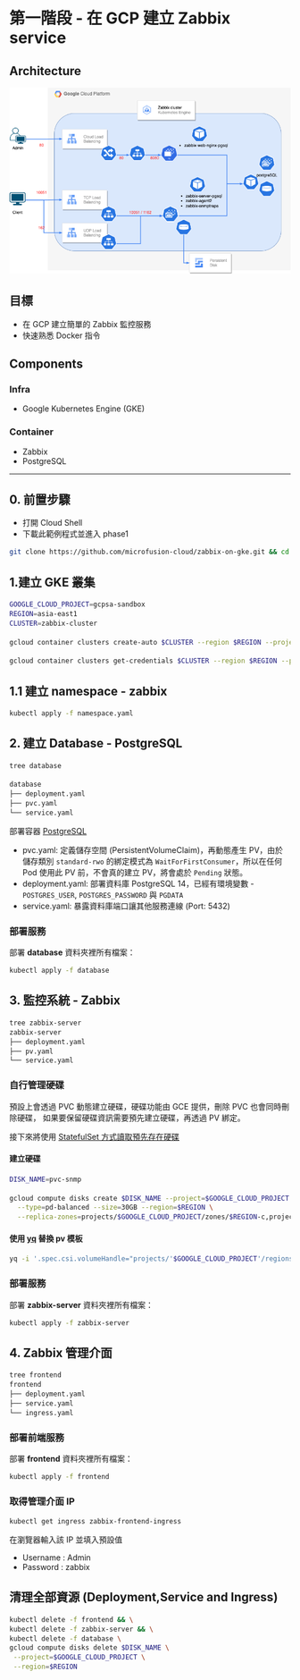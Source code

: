 # 第一階段 - 在 GCP 建立 Zabbix service

## Architecture
![image](https://github.com/microfusion-cloud/zabbix-on-gke/blob/main/assets/phase1.png)

## 目標
* 在 GCP 建立簡單的 Zabbix 監控服務
* 快速熟悉 Docker 指令

## Components

### Infra
* Google Kubernetes Engine (GKE)
### Container
* Zabbix
* PostgreSQL 


---

## 0. 前置步驟
- 打開 Cloud Shell
- 下載此範例程式並進入 phase1

```bash
git clone https://github.com/microfusion-cloud/zabbix-on-gke.git && cd zabbix-on-gke/phase1
```

## 1.建立 GKE 叢集

```bash
GOOGLE_CLOUD_PROJECT=gcpsa-sandbox
REGION=asia-east1
CLUSTER=zabbix-cluster

gcloud container clusters create-auto $CLUSTER --region $REGION --project $GOOGLE_CLOUD_PROJECT

gcloud container clusters get-credentials $CLUSTER --region $REGION --project $GOOGLE_CLOUD_PROJECT

```
## 1.1 建立 namespace - zabbix
```bash
kubectl apply -f namespace.yaml
```
## 2. 建立 Database - PostgreSQL

```bash
tree database

database
├── deployment.yaml
├── pvc.yaml
└── service.yaml
```

部署容器 [PostgreSQL](https://hub.docker.com/_/postgres/) 

- pvc.yaml: 定義儲存空間 (PersistentVolumeClaim)，再動態產生 PV，由於儲存類別 `standard-rwo` 的綁定模式為 `WaitForFirstConsumer`，所以在任何 Pod 使用此 PV 前，不會真的建立 PV，將會處於 `Pending` 狀態。
- deployment.yaml: 部署資料庫 PostgreSQL 14，已經有環境變數 - `POSTGRES_USER`, `POSTGRES_PASSWORD` 與 `PGDATA`
- service.yaml: 暴露資料庫端口讓其他服務連線 (Port: 5432)

### 部署服務
部署 **database** 資料夾裡所有檔案：
```bash
kubectl apply -f database
```

## 3. 監控系統 - Zabbix 

```bash
tree zabbix-server 
zabbix-server
├── deployment.yaml
├── pv.yaml
└── service.yaml
```

### 自行管理硬碟

預設上會透過 PVC 動態建立硬碟，硬碟功能由 GCE 提供，刪除 PVC 也會同時刪除硬碟，
如果要保留硬碟資訊需要預先建立硬碟，再透過 PV 綁定。

接下來將使用 [StatefulSet 方式讀取預先存在硬碟](https://cloud.google.com/kubernetes-engine/docs/how-to/persistent-volumes/preexisting-pd#pv_to_statefulset)

#### 建立硬碟
```bash
DISK_NAME=pvc-snmp

gcloud compute disks create $DISK_NAME --project=$GOOGLE_CLOUD_PROJECT \
  --type=pd-balanced --size=30GB --region=$REGION \
  --replica-zones=projects/$GOOGLE_CLOUD_PROJECT/zones/$REGION-c,projects/$GOOGLE_CLOUD_PROJECT/zones/$REGION-b
```

#### 使用 [yq](https://github.com/mikefarah/yq) 替換 pv 模板

```bash
yq -i '.spec.csi.volumeHandle="projects/'$GOOGLE_CLOUD_PROJECT'/regions/'$REGION'/disks/'$DISK_NAME'"' zabbix-server/pv.yaml

```

### 部署服務
部署 **zabbix-server** 資料夾裡所有檔案：
```bash
kubectl apply -f zabbix-server
```

## 4. Zabbix 管理介面

```bash
tree frontend 
frontend
├── deployment.yaml
├── service.yaml
└── ingress.yaml
```

### 部署前端服務 

部署 **frontend** 資料夾裡所有檔案：

```bash
kubectl apply -f frontend
```

### 取得管理介面 IP
```bash
kubectl get ingress zabbix-frontend-ingress
```

在瀏覽器輸入該 IP 並填入預設值
- Username : Admin
- Password : zabbix

## 清理全部資源 (Deployment,Service and Ingress)
```bash
kubectl delete -f frontend && \
kubectl delete -f zabbix-server && \
kubectl delete -f database \
gcloud compute disks delete $DISK_NAME \
 --project=$GOOGLE_CLOUD_PROJECT \
 --region=$REGION
```